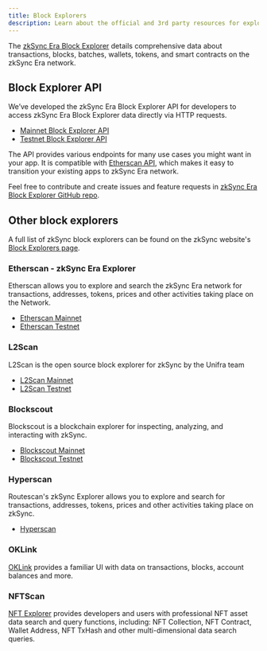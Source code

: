 ```yaml
---
title: Block Explorers
description: Learn about the official and 3rd party resources for exploring the zkSync Era network.
---
```


The [zkSync Era Block Explorer](%%zk_mainnet_block_explorer_url%%)
details comprehensive data about transactions, blocks, batches, wallets, tokens, and smart contracts on the zkSync Era network.

## Block Explorer API

We’ve developed the zkSync Era Block Explorer API for developers to access zkSync Era Block Explorer data directly via HTTP requests.

- [Mainnet Block Explorer API](%%zk_mainnet_block_explorer_url%%/docs)
- [Testnet Block Explorer API](%%zk_testnet_block_explorer_url%%/docs)

The API provides various endpoints for many use cases you might want in your app.
It is compatible with [Etherscan API](https://docs.etherscan.io/),
which makes it easy to transition your existing apps to zkSync Era network.

Feel free to contribute and create issues and feature requests in [zkSync Era Block Explorer GitHub repo](%%zk_git_repo_block-explorer%%).

## Other block explorers

A full list of zkSync block explorers can be found on the zkSync website's [Block Explorers page](https://zksync.io/explore#explorers).

### Etherscan - zkSync Era Explorer

Etherscan allows you to explore and search the zkSync Era network
for transactions, addresses, tokens, prices and other activities taking place on the Network.

- [Etherscan Mainnet](https://era.zksync.network/)
- [Etherscan Testnet](https://sepolia-era.zksync.network/)

### L2Scan

L2Scan is the open source block explorer for zkSync by the Unifra team

- [L2Scan Mainnet](https://zksync-era.l2scan.co/)
- [L2Scan Testnet](https://zksync-era-sepolia.l2scan.co/)

### Blockscout

Blockscout is a blockchain explorer for inspecting, analyzing, and interacting with zkSync.

- [Blockscout Mainnet](https://zksync.blockscout.com/)
- [Blockscout Testnet](https://zksync-sepolia.blockscout.com/)

### Hyperscan

Routescan's zkSync Explorer allows you to explore and search for transactions, addresses, tokens, prices and other activities taking place on zkSync.

- [Hyperscan](https://hyperscan.xyz/)

### OKLink

[OKLink](https://www.oklink.com/zksync) provides a familiar UI with data on transactions, blocks, account balances and more.

### NFTScan

[NFT Explorer](https://zksync.nftscan.com/) provides developers and users
with professional NFT asset data search and query functions, including: NFT Collection, NFT Contract, Wallet Address,
NFT TxHash and other multi-dimensional data search queries.
